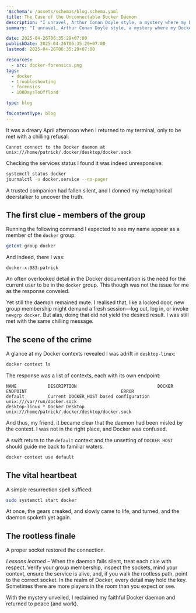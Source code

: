 ```yaml
---
'$schema': /assets/schemas/blog.schema.yaml
title: The Case of the Unconnectable Docker Daemon
description: "I unravel, Arthur Conan Doyle style, a mystery where my Docker daemon refuses to respond. From sneaking into group permissions and examining socket ownership to navigating Docker contexts and rootless environments, I follow each clue until the service speaks again."
summary: "I unravel, Arthur Conan Doyle style, a mystery where my Docker daemon refuses to respond. From sneaking into group permissions and examining socket ownership to navigating Docker contexts and rootless environments, I follow each clue until the service speaks again."

date: 2025-04-26T06:35:29+07:00
publishDate: 2025-04-26T06:35:29+07:00
lastmod: 2025-04-26T06:35:29+07:00

resources:
  - src: docker-forensics.png
tags:
  - docker
  - troubleshooting
  - forensics
  - 100DaysToOffload

type: blog

fmContentType: blog
---
```


It was a dreary April afternoon when I returned to my terminal, only to be met with a chilling refusal:

```plaintext
Cannot connect to the Docker daemon at unix:///home/patrick/.docker/desktop/docker.sock
```

Checking the services status I found it was indeed unresponsive:

```bash
systemctl status docker
journalctl -u docker.service --no-pager
```

A trusted companion had fallen silent, and I donned my metaphorical deerstalker to uncover the truth.

## The first clue - members of the group

Running the following command I expected to see my name appear as a member of the `docker` group:

```bash
getent group docker
```

And indeed, there I was:

```plaintext
docker:x:983:patrick
```

An often overlooked detail in the Docker documentation is the need for the current user to be in the `docker` group. This though was not the issue for me as the response conveied.

Yet still the daemon remained mute. I realised that, like a locked door, new group membership might demand a fresh session—log out, log in, or invoke `newgrp docker`. But alas, doing that did not yield the desired result. I was still met with the same chilling message.

## The scene of the crime

A glance at my Docker contexts revealed I was adrift in `desktop-linux`:

```bash
docker context ls
```

The response was a list of contexts, each with its own endpoint:

```plaintext
NAME            DESCRIPTION                               DOCKER ENDPOINT                                    ERROR
default         Current DOCKER_HOST based configuration   unix:///var/run/docker.sock
desktop-linux * Docker Desktop                            unix:///home/patrick/.docker/desktop/docker.sock
```

And thus, my friend, it became clear that the daemon had been misled by the context. I was not in the right place, and Docker was confused.

A swift return to the `default` context and the unsetting of `DOCKER_HOST` should guide me back to familiar waters.

```bash
docker context use default
```

## The vital heartbeat

A simple resurrection spell sufficed:

```bash
sudo systemctl start docker
```

At once, the gears creaked, and slowly came to life, and turned, and the daemon spoketh yet again.

## The rootless finale

A proper socket restored the connection.

*Lessons learned* – When the daemon falls silent, treat each clue with respect. Verify your group membership, inspect the sockets, mind your context, ensure the service is alive, and, if you walk the rootless path, point to the correct socket. In the realm of Docker, every detail may hold the key. Sometimes there are more players in the room than you expect or see.

With the mystery unveiled, I reclaimed my faithful Docker daemon and returned to peace (and work).
